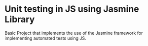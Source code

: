 # Unit testing in JS using Jasmine Library

Basic Project that implements the use of the Jasmine framework for implementing automated tests using JS.
